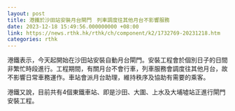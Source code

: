 ```yaml
---
layout: post
title: 港鐵於沙田站安裝月台閘門　列車調度往其他月台不影響服務
date: 2023-12-18 15:49:56.000000000 +08:00
link: https://news.rthk.hk/rthk/ch/component/k2/1732769-20231218.htm
categories: rthk
---
```


港鐵表示，今天起開始在沙田站安裝自動月台閘門。安裝工程會於個別日子的日間非繁忙時段進行。工程期間，有關月台不會行車，列車服務會調度往其他月台，故不影響日常車務運作。車站會派月台助理，維持秩序及協助有需要的乘客。

港鐵又說，目前共有4個東鐵車站、即是沙田、大圍、上水及大埔墟站正進行閘門安裝工程。
